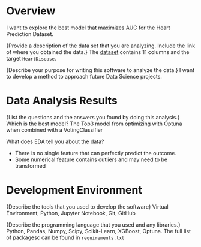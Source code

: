 # Overview

I want to explore the best model that maximizes AUC for the Heart Prediction Dataset.

{Provide a description of the data set that you are analyzing.  Include the link of where you obtained the data.}
The [dataset](https://www.kaggle.com/competitions/heart-disease-prediction-dataquest/data) contains 11 columns and the target `HeartDisease`. 

{Describe your purpose for writing this software to analyze the data.}
I want to develop a method to approach future Data Science projects.


# Data Analysis Results

{List the questions and the answers you found by doing this analysis.}
Which is the best model? 
The Top3 model from optimizing with Optuna when combined with a VotingClassifier

What does EDA tell you about the data? 
- There is no single feature that can perfectly predict the outcome.
- Some numerical feature contains outliers and may need to be transformed


# Development Environment

{Describe the tools that you used to develop the software}
Virtual Environment, Python, Jupyter Notebook, Git, GitHub

{Describe the programming language that you used and any libraries.}
Python, Pandas, Numpy, Scipy, Scikit-Learn, XGBoost, Optuna.
The full list of packagesc can be found in `requirements.txt`
